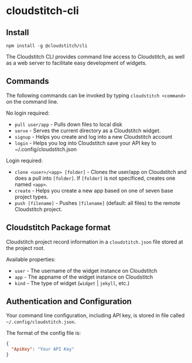 # cloudstitch-cli

## Install

```
npm install -g @cloudstitch/cli
```

The Cloudstitch CLI provides command line access to Cloudstitch, as well as a web server to facilitate easy development of widgets.

## Commands

The following commands can be invoked by typing `cloudstitch <command>` on the command line.

No login required:

* `pull user/app` - Pulls down files to local disk
* `serve` - Serves the current directory as a Cloudstitch widget.
* `signup` - Helps you create and log into a new Cloudstitch account
* `login` - Helps you log into Cloudstitch save your API key to ~/.config/cloudstitch.json
 
Login required:

* `clone <user>/<app> [folder]` - Clones the user/app on Cloudstitch and does a pull into `[folder]`. If `[folder]` is not specificed, creates one named `<app>`. 
* `create` - Helps you create a new app based on one of seven base project types.
* `push [filename]` - Pushes `[filename]` (default: all files) to the remote Cloudstitch project.

## Cloudstitch Package format 

Cloudstitch project record information in a `cloudstitch.json` file stored at the project root.

Available properties:

* `user` - The username of the widget instance on Cloudstitch
* `app` - The appname of the widget instance on Cloudstitch
* `kind` - The type of widget (`widget` | `jekyll`, etc.)

## Authentication and Configuration

Your command line configuration, including API key, is stored in file called `~/.config/cloudstitch.json`.

The format of the config file is:

```json
{
  "ApiKey": "Your API Key"
}
```
